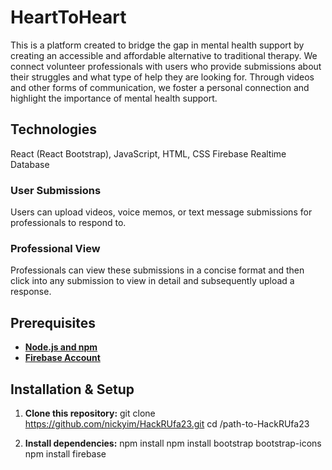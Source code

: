 # HeartToHeart

This is a platform created to bridge the gap in mental health support by creating an accessible and affordable alternative to traditional therapy. We connect volunteer professionals with users who provide submissions about their struggles and what type of help they are looking for. Through videos and other forms of communication, we foster a personal connection and highlight the importance of mental health support.

## Technologies
React (React Bootstrap), JavaScript, HTML, CSS
Firebase Realtime Database

### User Submissions
Users can upload videos, voice memos, or text message submissions for professionals to respond to.

### Professional View
Professionals can view these submissions in a concise format and then click into any submission to view in detail and subsequently upload a response.

## Prerequisites

- [**Node.js and npm**](https://nodejs.org/)
- [**Firebase Account**](https://firebase.google.com/)

## Installation & Setup

1. **Clone this repository:**
git clone https://github.com/nickyim/HackRUfa23.git
cd /path-to-HackRUfa23

2. **Install dependencies:**
npm install
npm install bootstrap bootstrap-icons
npm install firebase

